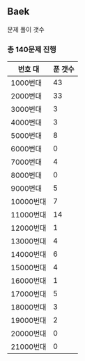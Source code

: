## Baek

문제 풀이 갯수

### 총 140문제 진행

번호 대 | 푼 갯수
--------- | -------
1000번대 | 43
2000번대 | 33
3000번대 | 3
4000번대 | 3
5000번대 | 8
6000번대 | 0
7000번대 | 4
8000번대 | 0
9000번대 | 5
10000번대 | 7
11000번대 | 14
12000번대 | 1
13000번대 | 4
14000번대 | 6
15000번대 | 4
16000번대 | 1
17000번대 | 5
18000번대 | 3
19000번대 | 2
20000번대 | 0
21000번대 | 0
